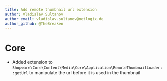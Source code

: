 ```yaml
---
title: Add remote thumbnail url extension
author: Vladislav Sultanov
author_email: vladislav.sultanov@netlogix.de
author_github: @TheBreaken
---
```

# Core
* Added extension to `Shopware\Core\Content\Media\Core\Application\RemoteThumbnailLoader::getUrl` to manipulate the url before it is used in the thumbnail

